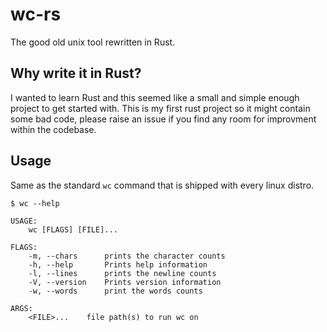 # wc-rs

The good old unix tool rewritten in Rust.

## Why write it in Rust?

I wanted to learn Rust and this seemed like a small and simple enough project to get started with. This is my first rust project so it might contain some bad code, please raise an issue if you find any room for improvment within the codebase.

## Usage

Same as the standard `wc` command that is shipped with every linux distro.
```
$ wc --help

USAGE:
    wc [FLAGS] [FILE]...

FLAGS:
    -m, --chars      prints the character counts
    -h, --help       Prints help information
    -l, --lines      prints the newline counts
    -V, --version    Prints version information
    -w, --words      print the words counts

ARGS:
    <FILE>...    file path(s) to run wc on
```
